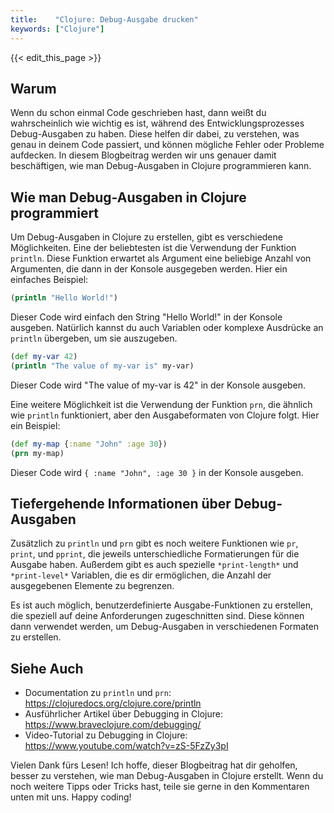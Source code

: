 ```yaml
---
title:    "Clojure: Debug-Ausgabe drucken"
keywords: ["Clojure"]
---
```


{{< edit_this_page >}}

## Warum

Wenn du schon einmal Code geschrieben hast, dann weißt du wahrscheinlich wie wichtig es ist, während des Entwicklungsprozesses Debug-Ausgaben zu haben. Diese helfen dir dabei, zu verstehen, was genau in deinem Code passiert, und können mögliche Fehler oder Probleme aufdecken. In diesem Blogbeitrag werden wir uns genauer damit beschäftigen, wie man Debug-Ausgaben in Clojure programmieren kann.

## Wie man Debug-Ausgaben in Clojure programmiert

Um Debug-Ausgaben in Clojure zu erstellen, gibt es verschiedene Möglichkeiten. Eine der beliebtesten ist die Verwendung der Funktion `println`. Diese Funktion erwartet als Argument eine beliebige Anzahl von Argumenten, die dann in der Konsole ausgegeben werden. Hier ein einfaches Beispiel:

```Clojure
(println "Hello World!")
```

Dieser Code wird einfach den String "Hello World!" in der Konsole ausgeben. Natürlich kannst du auch Variablen oder komplexe Ausdrücke an `println` übergeben, um sie auszugeben.

```Clojure
(def my-var 42)
(println "The value of my-var is" my-var)
```

Dieser Code wird "The value of my-var is 42" in der Konsole ausgeben.

Eine weitere Möglichkeit ist die Verwendung der Funktion `prn`, die ähnlich wie `println` funktioniert, aber den Ausgabeformaten von Clojure folgt. Hier ein Beispiel:

```Clojure
(def my-map {:name "John" :age 30})
(prn my-map)
```

Dieser Code wird `{ :name "John", :age 30 }` in der Konsole ausgeben.

## Tiefergehende Informationen über Debug-Ausgaben

Zusätzlich zu `println` und `prn` gibt es noch weitere Funktionen wie `pr`, `print`, und `pprint`, die jeweils unterschiedliche Formatierungen für die Ausgabe haben. Außerdem gibt es auch spezielle `*print-length*` und `*print-level*` Variablen, die es dir ermöglichen, die Anzahl der ausgegebenen Elemente zu begrenzen.

Es ist auch möglich, benutzerdefinierte Ausgabe-Funktionen zu erstellen, die speziell auf deine Anforderungen zugeschnitten sind. Diese können dann verwendet werden, um Debug-Ausgaben in verschiedenen Formaten zu erstellen.

## Siehe Auch

* Documentation zu `println` und `prn`: https://clojuredocs.org/clojure.core/println
* Ausführlicher Artikel über Debugging in Clojure: https://www.braveclojure.com/debugging/
* Video-Tutorial zu Debugging in Clojure: https://www.youtube.com/watch?v=zS-5FzZy3pI

Vielen Dank fürs Lesen! Ich hoffe, dieser Blogbeitrag hat dir geholfen, besser zu verstehen, wie man Debug-Ausgaben in Clojure erstellt. Wenn du noch weitere Tipps oder Tricks hast, teile sie gerne in den Kommentaren unten mit uns. Happy coding!